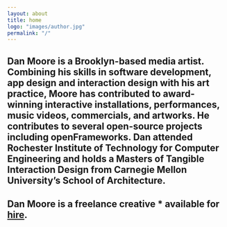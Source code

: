 ```yaml
---
layout: about
title: home
logo: "images/author.jpg"
permalink: "/"
--- 
```

## Dan Moore is a Brooklyn-based media artist. Combining his skills in software development, app design and interaction design with his art practice, Moore has contributed to award-winning interactive installations, performances, music videos, commercials, and artworks. He contributes to several open-source projects including openFrameworks. Dan attended Rochester Institute of Technology for Computer Engineering and holds a Masters of Tangible Interaction Design from Carnegie Mellon University’s School of Architecture.

## Dan Moore is a freelance creative * available for [hire](mailto:dan@makeitdoathing.com).

